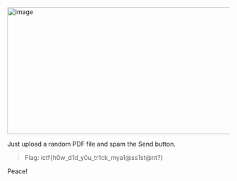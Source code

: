 <img width="794" height="288" alt="image" src="https://github.com/user-attachments/assets/af735358-517e-4715-a8d1-4899cd049365" />  

Just upload a random PDF file and spam the Send button.  
> Flag: ictf{h0w_d1d_y0u_tr1ck_mya1@ss1st@nt?}

Peace!

